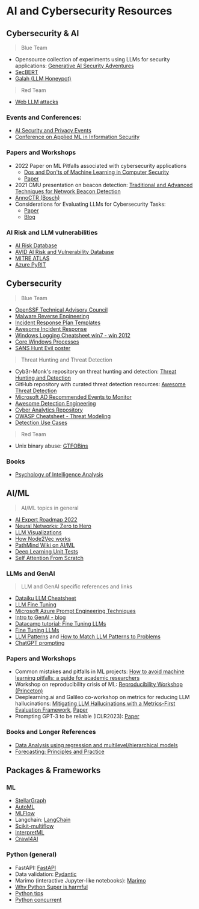 # AI and Cybersecurity Resources
## Cybersecurity & AI 
> Blue Team
-  Opensource collection of experiments using LLMs for security applications: [Generative AI Security Adventures](https://otrf.github.io/GenAI-Security-Adventures/README.html#contributing)
-  [SecBERT](https://huggingface.co/jackaduma/SecBERT)
-  [Galah (LLM Honeypot)](https://github.com/0x4D31/galah?utm_source=substack&utm_medium=email)
> Red Team
-  [Web LLM attacks](https://portswigger.net/web-security/llm-attacks?utm_source=substack&utm_medium=email)
### Events and Conferences: 
-  [AI Security and Privacy Events](https://github.com/ZhengyuZhao/AI-Security-and-Privacy-Events)
-  [Conference on Applied ML in Information Security](https://www.camlis.org)
### Papers and Workshops 
- 2022 Paper on ML Pitfalls associated with cybersecurity applications
  - [Dos and Don'ts of Machine Learning in Computer Security](https://dodo-mlsec.org)
  - [Paper](https://www.usenix.org/system/files/sec22-arp.pdf) 
- 2021 CMU presentation on beacon detection: [Traditional and Advanced Techniques for Network Beacon Detection](https://www.cylab.cmu.edu/_files/documents/2021-partners-conference/dustin-updyke-tom-podnar.pdf)
- [AnnoCTR (Bosch)](https://github.com/boschresearch/anno-ctr-lrec-coling-2024/)
- Considerations for Evaluating LLMs for Cybersecurity Tasks:
  - [Paper](https://insights.sei.cmu.edu/library/considerations-for-evaluating-large-language-models-for-cybersecurity-tasks/)
  - [Blog](https://insights.sei.cmu.edu/blog/openai-collaboration-yields-14-recommendations-for-evaluating-llms-for-cybersecurity/)
### AI Risk and LLM vulnerabilities 
- [AI Risk Database](https://airisk.io)
- [AVID AI Risk and Vulnerability Database](https://avidml.org/database/)
- [MITRE ATLAS](https://atlas.mitre.org)
- [Azure PyRIT](https://github.com/Azure/PyRIT)


## Cybersecurity
> Blue Team
- [OpenSSF Technical Advisory Council](https://github.com/ossf/tac?tab=readme-ov-file)
- [Malware Reverse Engineering](https://github.com/Dump-GUY/Malware-analysis-and-Reverse-engineering)
- [Incident Response Plan Templates](https://github.com/counteractive/incident-response-plan-template)
- [Awesome Incident Response](https://github.com/meirwah/awesome-incident-response)
- [Windows Logging Cheatsheet win7 - win 2012](https://static1.squarespace.com/static/552092d5e4b0661088167e5c/t/580595db9f745688bc7477f6/1476761074992/Windows+Logging+Cheat+Sheet_ver_Oct_2016.pdf)
- [Core Windows Processes](https://0xcybery.github.io/blog/Core-Processes-In-Windows-System)
- [SANS Hunt Evil poster](https://www.sans.org/posters/hunt-evil/)
> Threat Hunting and Threat Detection 
-  Cyb3r-Monk's repository on threat hunting and detection: [Threat Hunting and Detection](https://github.com/Cyb3r-Monk/Threat-Hunting-and-Detection/tree/main)
-  GitHub repository with curated threat detection resources: [Awesome Threat Detection](https://github.com/0x4D31/awesome-threat-detection)
-  [Microsoft AD Recommended Events to Monitor](https://learn.microsoft.com/en-us/windows-server/identity/ad-ds/plan/appendix-l--events-to-monitor)
-  [Awesome Detection Engineering](https://github.com/infosecB/awesome-detection-engineering)
-  [Cyber Analytics Repository](https://car.mitre.org)
-  [OWASP Cheatsheet - Threat Modeling](https://cheatsheetseries.owasp.org/cheatsheets/Threat_Modeling_Cheat_Sheet.html)
-  [Detection Use Cases](https://s0cm0nkey.gitbook.io/s0cm0nkeys-security-reference-guide/blue-defense/event-detection/detection-use-cases)
> Red Team
- Unix binary abuse: [GTFOBins](https://gtfobins.github.io/)
### Books
- [Psychology of Intelligence Analysis](https://web.archive.org/web/20201206081245/https://www.cia.gov/library/center-for-the-study-of-intelligence/csi-publications/books-and-monographs/psychology-of-intelligence-analysis/PsychofIntelNew.pdf)
  
## AI/ML
> AI/ML topics in general
- [AI Expert Roadmap 2022](https://i.am.ai/roadmap/#data-science-roadmap)
- [Neural Networks: Zero to Hero](https://karpathy.ai/zero-to-hero.html)
- [LLM Visualizations](https://bbycroft.net/llm)
- [How Node2Vec works](https://memgraph.com/blog/how-node2vec-works)
- [PathMind Wiki on AI/ML](https://wiki.pathmind.com/automl-automated-machine-learning-ai)
- [Deep Learning Unit Tests](https://krokotsch.eu/posts/deep-learning-unit-tests/)
- [Self Attention From Scratch](https://sebastianraschka.com/blog/2023/self-attention-from-scratch.html)
### LLMs and GenAI
> LLM and GenAI specific references and links
- [Dataiku LLM Cheatsheet](https://content.dataiku.com/the-llm-cheatsheet-bundle)
- [LLM Fine Tuning](https://bdtechtalks.com/2023/07/10/llm-fine-tuning/)
- [Microsoft Azure Prompt Engineering Techniques](https://learn.microsoft.com/en-us/azure/ai-services/openai/concepts/advanced-prompt-engineering?pivots=programming-language-chat-completions)
- [Intro to GenAI - blog](https://www.lorcandempsey.net/intro-gen-ai/)
- [Datacamp tutorial: Fine Tuning LLMs](https://www.datacamp.com/tutorial/fine-tuning-large-language-models)
- [Fine Tuning LLMs](https://www.turing.com/resources/finetuning-large-language-models)
- [LLM Patterns](https://eugeneyan.com/writing/llm-patterns/) and [How to Match LLM Patterns to Problems](https://eugeneyan.com/writing/llm-problems/)
- [ChatGPT prompting](https://github.com/f/awesome-chatgpt-prompts)
### Papers and Workshops
- Common mistakes and pitfalls in ML projects: [How to avoid machine learning pitfalls: a guide for academic researchers](https://arxiv.org/pdf/2108.02497) 
- Workshop on reproducibility crisis of ML: [Reproducibility Workshop (Princeton)](https://sites.google.com/princeton.edu/rep-workshop/) 
- Deeplearning.ai and Galileo co-workshop on metrics for reducing LLM hallucinations: [Mitigating LLM Hallucinations with a Metrics-First Evaluation Framework](https://www.youtube.com/watch?v=u1pNrsR1txA), [Paper](https://www.rungalileo.io/blog/chainpoll)
- Prompting GPT-3 to be reliable (ICLR2023): [Paper](https://openreview.net/pdf?id=98p5x51L5af)
### Books and Longer References
- [Data Analysis using regression and multilevel/hierarchical models](http://www.stat.columbia.edu/~gelman/arm/contents.pdf)
- [Forecasting: Principles and Practice](https://otexts.com/fpp2/)

## Packages & Frameworks
### ML 
- [StellarGraph](https://stellargraph.readthedocs.io/en/stable/README.html#introduction) 
- [AutoML](https://www.automl.org) 
- [MLFlow](https://mlflow.org/#features)
- Langchain: [LangChain](https://python.langchain.com/v0.2/docs/introduction/)
- [Scikit-multiflow](https://scikit-multiflow.github.io)
- [InterpretML](https://github.com/interpretml/interpret)
- [Crawl4AI](https://crawl4ai.com/mkdocs/)
### Python (general) 
- FastAPI: [FastAPI](https://fastapi.tiangolo.com)
- Data validation: [Pydantic](https://docs.pydantic.dev/2.7/)
- Marimo (interactive Jupyter-like notebooks): [Marimo](https://github.com/marimo-team/marimo)
- [Why Python Super is harmful](https://fuhm.net/super-harmful/)
- [Python tips](https://book.pythontips.com/en/latest/index.html#)
- [Python concurrent](https://github.com/crazyguitar/pysheeet/blob/master/docs/appendix/python-concurrent.rst)
